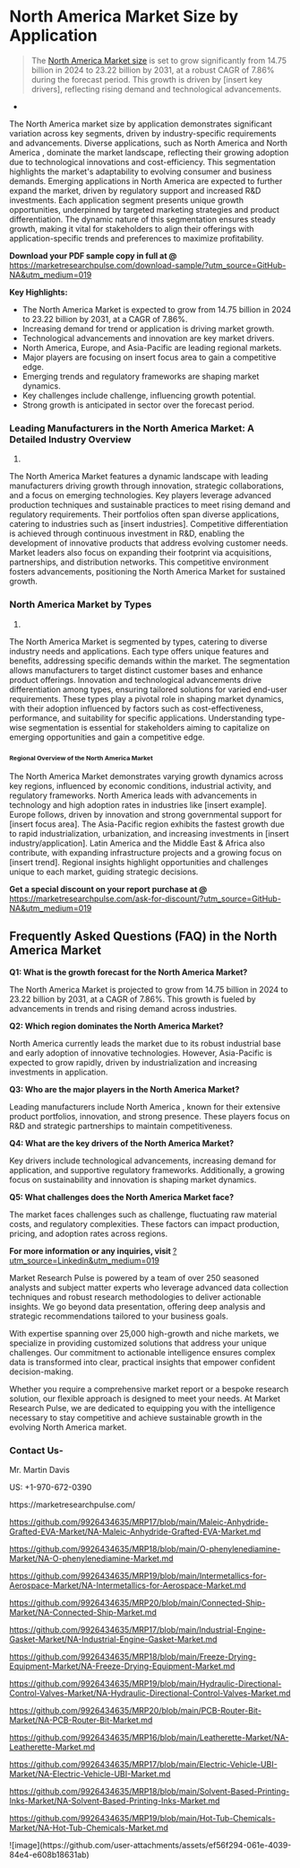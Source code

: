 <h1>North America  Market&nbsp;Size by Application</h1><blockquote><p>The <a href="https://marketresearchpulse.com/download-sample/?utm_source=GitHub-NA&amp;utm_medium=019">North America  Market size</a> is set to grow significantly from 14.75 billion in 2024 to 23.22 billion by 2031, at a robust CAGR of 7.86% during the forecast period. This growth is driven by [insert key drivers], reflecting rising demand and technological advancements.</p></blockquote><ul><li></li></ul><p>The North America  market size by application demonstrates significant variation across key segments, driven by industry-specific requirements and advancements. Diverse applications, such as North America  and North America , dominate the market landscape, reflecting their growing adoption due to technological innovations and cost-efficiency. This segmentation highlights the market's adaptability to evolving consumer and business demands. Emerging applications in North America  are expected to further expand the market, driven by regulatory support and increased R&D investments. Each application segment presents unique growth opportunities, underpinned by targeted marketing strategies and product differentiation. The dynamic nature of this segmentation ensures steady growth, making it vital for stakeholders to align their offerings with application-specific trends and preferences to maximize profitability.</p><p><strong>Download your PDF sample copy in full at @ </strong><a href="https://marketresearchpulse.com/download-sample/?utm_source=GitHub-NA&amp;utm_medium=019">https://marketresearchpulse.com/download-sample/?utm_source=GitHub-NA&amp;utm_medium=019</a></p><p><strong>Key Highlights: </strong></p><ul><li>The North America  Market is expected to grow from 14.75 billion in 2024 to 23.22 billion by 2031, at a CAGR of 7.86%.</li><li>Increasing demand for trend or application is driving market growth.</li><li>Technological advancements and innovation are key market drivers.</li><li>North America, Europe, and Asia-Pacific are leading regional markets.</li><li>Major players are focusing on insert focus area to gain a competitive edge.</li><li>Emerging trends and regulatory frameworks are shaping market dynamics.</li><li>Key challenges include challenge, influencing growth potential.</li><li>Strong growth is anticipated in sector over the forecast period.</li></ul><h3>Leading Manufacturers in the North America  Market: A Detailed Industry Overview</h3><ol><li></li></ol><div class="flex max-w-full flex-col flex-grow"><div class="min-h-8 text-message flex w-full flex-col items-end gap-2 whitespace-normal break-words [.text-message+&amp;]:mt-5" dir="auto" data-message-author-role="assistant" data-message-id="fd8432e4-4910-450d-b182-61b7bfb0a01f" data-message-model-slug="gpt-4o"><div class="flex w-full flex-col gap-1 empty:hidden first:pt-[3px]"><div class="markdown prose w-full break-words dark:prose-invert light"><p>The North America  Market features a dynamic landscape with leading manufacturers driving growth through innovation, strategic collaborations, and a focus on emerging technologies. Key players leverage advanced production techniques and sustainable practices to meet rising demand and regulatory requirements. Their portfolios often span diverse applications, catering to industries such as [insert industries]. Competitive differentiation is achieved through continuous investment in R&amp;D, enabling the development of innovative products that address evolving customer needs. Market leaders also focus on expanding their footprint via acquisitions, partnerships, and distribution networks. This competitive environment fosters advancements, positioning the North America  Market for sustained growth.</p></div></div></div></div><h3>North America  Market by Types</h3><ol><li></li></ol><div class="flex max-w-full flex-col flex-grow"><div class="min-h-8 text-message flex w-full flex-col items-end gap-2 whitespace-normal break-words [.text-message+&amp;]:mt-5" dir="auto" data-message-author-role="assistant" data-message-id="084470be-0bb7-4664-bddf-5156b4f41249" data-message-model-slug="gpt-4o-mini"><div class="flex w-full flex-col gap-1 empty:hidden first:pt-[3px]"><div class="markdown prose w-full break-words dark:prose-invert light"><p>The North America  Market is segmented by types, catering to diverse industry needs and applications. Each type offers unique features and benefits, addressing specific demands within the market. The segmentation allows manufacturers to target distinct customer bases and enhance product offerings. Innovation and technological advancements drive differentiation among types, ensuring tailored solutions for varied end-user requirements. These types play a pivotal role in shaping market dynamics, with their adoption influenced by factors such as cost-effectiveness, performance, and suitability for specific applications. Understanding type-wise segmentation is essential for stakeholders aiming to capitalize on emerging opportunities and gain a competitive edge.</p></div></div></div></div><h3><span style="font-size: 11px;">Regional Overview of the North America  Market</span></h3><div class="flex max-w-full flex-col flex-grow"><div class="min-h-8 text-message flex w-full flex-col items-end gap-2 whitespace-normal break-words [.text-message+&amp;]:mt-5" dir="auto" data-message-author-role="assistant" data-message-id="e9038762-ce64-4e30-91c9-9bd413514231" data-message-model-slug="gpt-4o-mini"><div class="flex w-full flex-col gap-1 empty:hidden first:pt-[3px]"><div class="markdown prose w-full break-words dark:prose-invert light"><p>The North America  Market demonstrates varying growth dynamics across key regions, influenced by economic conditions, industrial activity, and regulatory frameworks. North America leads with advancements in technology and high adoption rates in industries like [insert example]. Europe follows, driven by innovation and strong governmental support for [insert focus area]. The Asia-Pacific region exhibits the fastest growth due to rapid industrialization, urbanization, and increasing investments in [insert industry/application]. Latin America and the Middle East &amp; Africa also contribute, with expanding infrastructure projects and a growing focus on [insert trend]. Regional insights highlight opportunities and challenges unique to each market, guiding strategic decisions.</p></div></div></div></div><p><strong>Get a special discount on your report purchase at @ </strong><a href="https://marketresearchpulse.com/ask-for-discount/?utm_source=GitHub-NA&amp;utm_medium=019">https://marketresearchpulse.com/ask-for-discount/?utm_source=GitHub-NA&amp;utm_medium=019</a></p><h2>Frequently Asked Questions (FAQ) in the North America  Market</h2><p><strong>Q1: What is the growth forecast for the North America  Market?</strong></p><p>The North America  Market is projected to grow from 14.75 billion in 2024 to 23.22 billion by 2031, at a CAGR of 7.86%. This growth is fueled by advancements in trends and rising demand across industries.</p><p><strong>Q2: Which region dominates the North America  Market?</strong></p><p>North America currently leads the market due to its robust industrial base and early adoption of innovative technologies. However, Asia-Pacific is expected to grow rapidly, driven by industrialization and increasing investments in application.</p><p><strong>Q3: Who are the major players in the North America  Market?</strong></p><p>Leading manufacturers include North America , known for their extensive product portfolios, innovation, and strong presence. These players focus on R&amp;D and strategic partnerships to maintain competitiveness.</p><p><strong>Q4: What are the key drivers of the North America  Market?</strong></p><p>Key drivers include technological advancements, increasing demand for application, and supportive regulatory frameworks. Additionally, a growing focus on sustainability and innovation is shaping market dynamics.</p><p><strong>Q5: What challenges does the North America  Market face?</strong></p><p>The market faces challenges such as challenge, fluctuating raw material costs, and regulatory complexities. These factors can impact production, pricing, and adoption rates across regions.</p><p><strong>For more information or any inquiries, visit&nbsp;</strong><a href="?utm_source=Linkedin&utm_medium=019">?utm_source=Linkedin&utm_medium=019</a></p><p>Market Research Pulse is powered by a team of over 250 seasoned analysts and subject matter experts who leverage advanced data collection techniques and robust research methodologies to deliver actionable insights. We go beyond data presentation, offering deep analysis and strategic recommendations tailored to your business goals.</p><p>With expertise spanning over 25,000 high-growth and niche markets, we specialize in providing customized solutions that address your unique challenges. Our commitment to actionable intelligence ensures complex data is transformed into clear, practical insights that empower confident decision-making.</p><p>Whether you require a comprehensive market report or a bespoke research solution, our flexible approach is designed to meet your needs. At Market Research Pulse, we are dedicated to equipping you with the intelligence necessary to stay competitive and achieve sustainable growth in the evolving North America  market.</p><h3><strong>Contact Us-</strong></h3><p>Mr. Martin Davis</p><p>US: +1-970-672-0390</p><p>https://marketresearchpulse.com/</p><p><a href="https://github.com/9926434635/MRP17/blob/main/Maleic-Anhydride-Grafted-EVA-Market/NA-Maleic-Anhydride-Grafted-EVA-Market.md">https://github.com/9926434635/MRP17/blob/main/Maleic-Anhydride-Grafted-EVA-Market/NA-Maleic-Anhydride-Grafted-EVA-Market.md</a></p><p><a href="https://github.com/9926434635/MRP18/blob/main/O-phenylenediamine-Market/NA-O-phenylenediamine-Market.md">https://github.com/9926434635/MRP18/blob/main/O-phenylenediamine-Market/NA-O-phenylenediamine-Market.md</a></p><p><a href="https://github.com/9926434635/MRP19/blob/main/Intermetallics-for-Aerospace-Market/NA-Intermetallics-for-Aerospace-Market.md">https://github.com/9926434635/MRP19/blob/main/Intermetallics-for-Aerospace-Market/NA-Intermetallics-for-Aerospace-Market.md</a></p><p><a href="https://github.com/9926434635/MRP20/blob/main/Connected-Ship-Market/NA-Connected-Ship-Market.md">https://github.com/9926434635/MRP20/blob/main/Connected-Ship-Market/NA-Connected-Ship-Market.md</a></p><p><a href="https://github.com/9926434635/MRP17/blob/main/Industrial-Engine-Gasket-Market/NA-Industrial-Engine-Gasket-Market.md">https://github.com/9926434635/MRP17/blob/main/Industrial-Engine-Gasket-Market/NA-Industrial-Engine-Gasket-Market.md</a></p><p><a href="https://github.com/9926434635/MRP18/blob/main/Freeze-Drying-Equipment-Market/NA-Freeze-Drying-Equipment-Market.md">https://github.com/9926434635/MRP18/blob/main/Freeze-Drying-Equipment-Market/NA-Freeze-Drying-Equipment-Market.md</a></p><p><a href="https://github.com/9926434635/MRP19/blob/main/Hydraulic-Directional-Control-Valves-Market/NA-Hydraulic-Directional-Control-Valves-Market.md">https://github.com/9926434635/MRP19/blob/main/Hydraulic-Directional-Control-Valves-Market/NA-Hydraulic-Directional-Control-Valves-Market.md</a></p><p><a href="https://github.com/9926434635/MRP20/blob/main/PCB-Router-Bit-Market/NA-PCB-Router-Bit-Market.md">https://github.com/9926434635/MRP20/blob/main/PCB-Router-Bit-Market/NA-PCB-Router-Bit-Market.md</a></p><p><a href="https://github.com/9926434635/MRP16/blob/main/Leatherette-Market/NA-Leatherette-Market.md">https://github.com/9926434635/MRP16/blob/main/Leatherette-Market/NA-Leatherette-Market.md</a></p><p><a href="https://github.com/9926434635/MRP17/blob/main/Electric-Vehicle-UBI-Market/NA-Electric-Vehicle-UBI-Market.md">https://github.com/9926434635/MRP17/blob/main/Electric-Vehicle-UBI-Market/NA-Electric-Vehicle-UBI-Market.md</a></p><p><a href="https://github.com/9926434635/MRP18/blob/main/Solvent-Based-Printing-Inks-Market/NA-Solvent-Based-Printing-Inks-Market.md">https://github.com/9926434635/MRP18/blob/main/Solvent-Based-Printing-Inks-Market/NA-Solvent-Based-Printing-Inks-Market.md</a></p><p><a href="https://github.com/9926434635/MRP19/blob/main/Hot-Tub-Chemicals-Market/NA-Hot-Tub-Chemicals-Market.md">https://github.com/9926434635/MRP19/blob/main/Hot-Tub-Chemicals-Market/NA-Hot-Tub-Chemicals-Market.md</a></p>
![image](https://github.com/user-attachments/assets/ef56f294-061e-4039-84e4-e608b18631ab)
